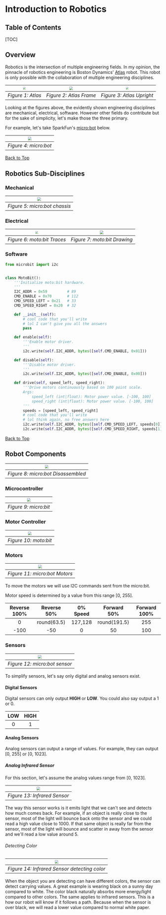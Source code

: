 # Introduction to Robotics

## Table of Contents

[TOC]

## Overview

Robotics is the intersection of multiple engineering fields. In my opinion, the pinnacle of robotics engineering is Boston Dynamics' [Atlas](https://www.bostondynamics.com/atlas) robot. This robot is only possible with the collaboration of multiple engineering disciplines.

| <img src="media/atlas.png" style="zoom: 50%;"> | <img src="media/atlas-frame.png" style="zoom: 70%;"> | <img src="media/atlas-arms.png" style="zoom: 50%;"> |
| :--------------------------------------------: | :--------------------------------------------------: | :-------------------------------------------------: |
|               *Figure 1: Atlas*                |               *Figure 2: Atlas Frame*                |              *Figure 3: Atlas Upright*              |

Looking at the figures above, the evidently shown engineering disciplines are mechanical, electrical, software. However other fields do contribute but for the sake of simplicity, let's make those the three primary.

For example, let's take SparkFun's [micro:bot](https://www.sparkfun.com/products/16275) below.

| <img src="media/microbot-with-bit.jpg" style="zoom: 70%;"> |
| :--------------------------------------------------------: |
|                   *Figure 4: micro:bot*                    |

[Back to Top](#introduction-to-robotics)

## Robotics Sub-Disciplines

### Mechanical

| <img src="media/chassis.jpg" style="zoom: 70%;"> |
| :----------------------------------------------: |
|          *Figure 5: micro:bot chassis*           |

### Electrical

| <img src="media/all-traces.png" style="zoom: 50%;"> | <img src="media/motobit-dwg.png" style="zoom: 70%;"> |
| :-------------------------------------------------: | :--------------------------------------------------: |
|             *Figure 6: moto:bit Traces*             |             *Figure 7: moto:bit Drawing*             |

### Software

```python
from microbit import i2c


class MotoBit():
    '''Initialize moto:bit hardware.
    '''
    I2C_ADDR = 0x59         # 89
    CMD_ENABLE = 0x70       # 112
    CMD_SPEED_LEFT = 0x21   # 33
    CMD_SPEED_RIGHT = 0x20  # 32

    def __init__(self):
      	# cool code that you'll write
        # lol I can't give you all the answers
        pass

    def enable(self):
        '''Enable motor driver.
        '''
        i2c.write(self.I2C_ADDR, bytes([self.CMD_ENABLE, 0x01]))

    def disable(self):
        '''Disable motor driver.
        '''
        i2c.write(self.I2C_ADDR, bytes([self.CMD_ENABLE, 0x00]))

    def drive(self, speed_left, speed_right):
        '''Drive motors continuously based on 100 point scale.
        Args:
            speed_left (int|float): Motor power value. [-100, 100]
            speed_right (int|float): Motor power value. [-100, 100]
        '''
        speeds = [speed_left, speed_right]
        # cool code that you'll write
        # lol think again, no free answers here
        i2c.write(self.I2C_ADDR, bytes([self.CMD_SPEED_LEFT, speeds[0]]))
        i2c.write(self.I2C_ADDR, bytes([self.CMD_SPEED_RIGHT, speeds[1]]))
```

[Back to Top](#introduction-to-robotics)

## Robot Components

| <img src="media/microbot-disassembled.jpg" style="zoom: 70%;"> |
| :------------------------------------------------------------: |
|               *Figure 8: micro:bot Disassembled*               |

### Microcontroller

| <img src="media/microbit.jpg" style="zoom: 70%;"> |
| :-----------------------------------------------: |
|               *Figure 9: micro:bit*               |

### Motor Controller

| <img src="media/motobit.jpg" style="zoom: 70%;"> |
| :----------------------------------------------: |
|              *Figure 10: moto:bit*               |

### Motors

| <img src="media/motors.jpg" style="zoom: 70%;"> |
| :---------------------------------------------: |
|          *Figure 11: micro:bot Motors*          |

To move the motors we will use I2C commands sent from the micro:bit.

Motor speed is determined by a value from this range [0, 255].

| Reverse 100% | Reverse 50% | 0% Speed | Forward 50%  | Forward 100% |
| :----------: | :---------: | :------: | :----------: | :----------: |
|      0       | round(63.5) | 127,128  | round(191.5) |     255      |
|     -100     |     -50     |    0     |      50      |     100      |

### Sensors

| <img src="media/sensor.jpg" style="zoom: 70%;"> |
| :---------------------------------------------: |
|          *Figure 12: micro:bot sensor*          |

To simplify sensors, let's say only digital and analog sensors exist.

#### Digital Sensors

Digital sensors can only output **HIGH** or **LOW**. You could also say output a 1 or 0.

|  LOW  | HIGH  |
| :---: | :---: |
|   0   |   1   |

#### Analog Sensors

Analog sensors can output a range of values. For example, they can output [0, 255] or [0, 1023].

##### Analog Infrared Sensor

For this section, let's assume the analog values range from [0, 1023].

| <img src="media/infrared-1.png" style="zoom: 70%;"> |
| :-------------------------------------------------: |
|            *Figure 13: Infrared Sensor*             |

The way this sensor works is it emits light that we can't see and detects how much comes back. For example, if an object is really close to the sensor, most of the light will bounce back onto the sensor and we could read a high value close to 1000. If that same object is really far from the sensor, most of the light will bounce and scatter in away from the sensor and we'll read a low value around 5.

###### Detecting Color

| <img src="media/infrared-color.jpg" style="zoom: 70%;"> |
| :-----------------------------------------------------: |
|      *Figure 14: Infrared Sensor detecting color*       |

When the object you are detecting can have different colors, the sensor can detect carrying values. A great example is wearing black on a sunny day compared to white. The color black naturally absorbs more energy/light compared to other colors. The same applies to infrared sensors. This is a how our robot will know if it follows a path. Because when the sensor is over black, we will read a lower value compared to normal white paper.